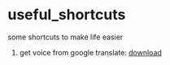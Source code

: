 # useful_shortcuts
some shortcuts to make life easier
1. get voice from google translate: [download](https://www.icloud.com/shortcuts/b8f3a0d76c514ab9b159616b62904320)